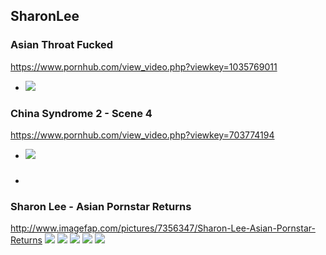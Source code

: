 ## SharonLee
### Asian Throat Fucked
https://www.pornhub.com/view_video.php?viewkey=1035769011
- ![](https://ci.phncdn.com/videos/201412/22/36360281/original/(m=ecuKGgaaaa)(mh=R0TFBlvM1df16mRy)12.jpg)
### China Syndrome 2 - Scene 4
https://www.pornhub.com/view_video.php?viewkey=703774194
- ![](https://ci.phncdn.com/videos/201409/07/31761042/original/(m=ecuKGgaaaa)(mh=uSz04gfWbEZM6i9y)2.jpg)
### 

- ![]()
### Sharon Lee - Asian Pornstar Returns
http://www.imagefap.com/pictures/7356347/Sharon-Lee-Asian-Pornstar-Returns
![](http://x.imagefapusercontent.com/u/T-90/7356347/1414144002/Sharon_Lee_-_Asian_Pornstar_Returns_52884003.jpg)
![](http://x.imagefapusercontent.com/u/T-90/7356347/322446085/Sharon_Lee_-_Asian_Pornstar_Returns_52884004.jpg)
![](http://x.imagefapusercontent.com/u/T-90/7356347/1452717178/Sharon_Lee_-_Asian_Pornstar_Returns_52884023.jpg)
![](http://x.imagefapusercontent.com/u/T-90/7356347/1727217921/Sharon_Lee_-_Asian_Pornstar_Returns_52884031.jpg)
![](http://x.imagefapusercontent.com/u/T-90/7356347/566531750/Sharon_Lee_-_Asian_Pornstar_Returns_52884032.jpg)
![]()
![]()
![]()
![]()
